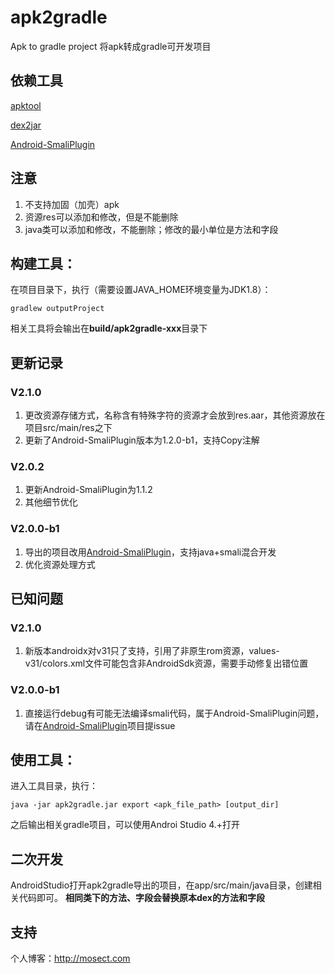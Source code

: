 # apk2gradle
Apk to gradle project
将apk转成gradle可开发项目

## 依赖工具
[apktool](https://ibotpeaches.github.io/Apktool/)

[dex2jar](https://github.com/pxb1988/dex2jar)

[Android-SmaliPlugin](https://github.com/Mosect/Android-SmaliPlugin)

## 注意
1. 不支持加固（加壳）apk
2. 资源res可以添加和修改，但是不能删除
3. java类可以添加和修改，不能删除；修改的最小单位是方法和字段

## 构建工具：
在项目目录下，执行（需要设置JAVA_HOME环境变量为JDK1.8）：
```
gradlew outputProject
```
相关工具将会输出在**build/apk2gradle-xxx**目录下

## 更新记录

### V2.1.0
1. 更改资源存储方式，名称含有特殊字符的资源才会放到res.aar，其他资源放在项目src/main/res之下
2. 更新了Android-SmaliPlugin版本为1.2.0-b1，支持Copy注解

### V2.0.2
1. 更新Android-SmaliPlugin为1.1.2
2. 其他细节优化


### V2.0.0-b1

1. 导出的项目改用[Android-SmaliPlugin](https://github.com/Mosect/Android-SmaliPlugin)，支持java+smali混合开发
2. 优化资源处理方式

## 已知问题

### V2.1.0
1. 新版本androidx对v31只了支持，引用了非原生rom资源，values-v31/colors.xml文件可能包含非AndroidSdk资源，需要手动修复出错位置

### V2.0.0-b1
1. 直接运行debug有可能无法编译smali代码，属于Android-SmaliPlugin问题，请在[Android-SmaliPlugin](https://github.com/Mosect/Android-SmaliPlugin)项目提issue


## 使用工具：
进入工具目录，执行：
```
java -jar apk2gradle.jar export <apk_file_path> [output_dir]
```
之后输出相关gradle项目，可以使用Androi Studio 4.+打开

## 二次开发
AndroidStudio打开apk2gradle导出的项目，在app/src/main/java目录，创建相关代码即可。
**相同类下的方法、字段会替换原本dex的方法和字段**

## 支持
个人博客：http://mosect.com
